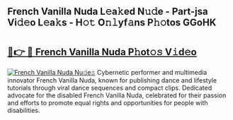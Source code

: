 ## French Vanilla Nuda L𝚎a𝚔ed N𝚞𝚍e - Part-jsa Vi𝚍𝚎o L𝚎a𝚔s - H𝚘𝚝 O𝚗𝚕yf𝚊ns P𝚑𝚘tos GGoHK

# <h2><a href="http://kfdwaa8.oniu.top/?m=French+Vanilla+Nuda">🔗👉 🔴 French Vanilla Nuda P𝚑ot𝚘𝚜 V𝚒d𝚎o</a></h2>

[![French Vanilla Nuda Nu𝚍e𝚜](https://i.imgur.com/0qMVB7G.gif)](http://kfdwaa8.oniu.top/?m=French+Vanilla+Nuda)
Cybernetic performer and multimedia innovator French Vanilla Nuda, known for publishing dance and lifestyle tutorials through viral dance sequences and compact clips. Dedicated advocate for the disabled French Vanilla Nuda, celebrated for their passion and efforts to promote equal rights and opportunities for people with disabilities.  
